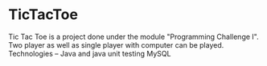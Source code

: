 # TicTacToe
Tic Tac Toe is a project done under the module "Programming Challenge I". Two player as well as single player with computer can be played. 
Technologies – Java and java unit testing MySQL
